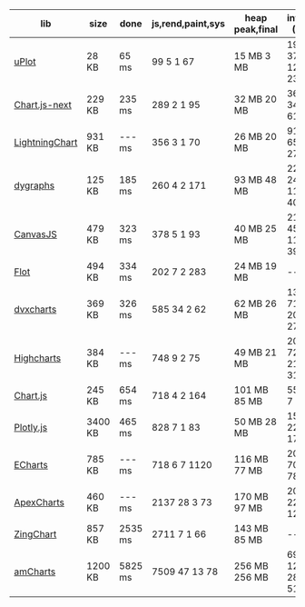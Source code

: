 | lib            | size    | done    | js,rend,paint,sys | heap peak,final | interact (10s)      |
| -------------- | ------- | ------- | ----------------- | --------------- | ------------------- |
| <a href="https://leeoniya.github.io/uPlot/bench/uPlot.html">uPlot</a>          |   28 KB |   65 ms |   99   5   1   67 |  15 MB   3 MB   |  198  371  129  237 |
| <a href="https://leeoniya.github.io/uPlot/bench/Chart.js-next.html">Chart.js-next</a>  |  229 KB |  235 ms |  289   2   1   95 |  32 MB  20 MB   | 3604   34   46 6125 |
| <a href="https://leeoniya.github.io/uPlot/bench/LightningChart.html">LightningChart</a> |  931 KB |  --- ms |  356   3   1   70 |  26 MB  20 MB   | 9114   65   55  272 |
| <a href="https://leeoniya.github.io/uPlot/bench/dygraphs.html">dygraphs</a>       |  125 KB |  185 ms |  260   4   2  171 |  93 MB  48 MB   | 2294  241  114  404 |
| <a href="https://leeoniya.github.io/uPlot/bench/CanvasJS.html">CanvasJS</a>       |  479 KB |  323 ms |  378   5   1   93 |  40 MB  25 MB   | 2173  457  119  397 |
| <a href="https://leeoniya.github.io/uPlot/bench/Flot.html">Flot</a>           |  494 KB |  334 ms |  202   7   2  283 |  24 MB  19 MB   | ---                 |
| <a href="https://leeoniya.github.io/uPlot/bench/dvxcharts.html">dvxcharts</a>      |  369 KB |  326 ms |  585  34   2   62 |  62 MB  26 MB   | 1394  717  204  270 |
| <a href="https://leeoniya.github.io/uPlot/bench/Highcharts.html">Highcharts</a>     |  384 KB |  --- ms |  748   9   2   75 |  49 MB  21 MB   | 2012  725  217  317 |
| <a href="https://leeoniya.github.io/uPlot/bench/Chart.js.html">Chart.js</a>       |  245 KB |  654 ms |  718   4   2  164 | 101 MB  85 MB   | 5550    5    7 4020 |
| <a href="https://leeoniya.github.io/uPlot/bench/Plotly.js.html">Plotly.js</a>      | 3400 KB |  465 ms |  828   7   1   83 |  50 MB  28 MB   | 1507  229   53  177 |
| <a href="https://leeoniya.github.io/uPlot/bench/ECharts.html">ECharts</a>        |  785 KB |  --- ms |  718   6   7 1120 | 116 MB  77 MB   | 2016   70   25 7856 |
| <a href="https://leeoniya.github.io/uPlot/bench/ApexCharts.html">ApexCharts</a>     |  460 KB |  --- ms | 2137  28   3   73 | 170 MB  97 MB   | 2030  220   28  122 |
| <a href="https://leeoniya.github.io/uPlot/bench/ZingChart.html">ZingChart</a>      |  857 KB | 2535 ms | 2711   7   1   66 | 143 MB  85 MB   | ---                 |
| <a href="https://leeoniya.github.io/uPlot/bench/amCharts.html">amCharts</a>       | 1200 KB | 5825 ms | 7509  47  13   78 | 256 MB 256 MB   | 6932 1288  282  512 |
